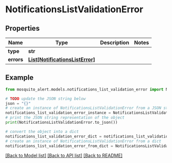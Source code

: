 # NotificationsListValidationError


## Properties

Name | Type | Description | Notes
------------ | ------------- | ------------- | -------------
**type** | **str** |  | 
**errors** | [**List[NotificationsListError]**](NotificationsListError.md) |  | 

## Example

```python
from mosquito_alert.models.notifications_list_validation_error import NotificationsListValidationError

# TODO update the JSON string below
json = "{}"
# create an instance of NotificationsListValidationError from a JSON string
notifications_list_validation_error_instance = NotificationsListValidationError.from_json(json)
# print the JSON string representation of the object
print(NotificationsListValidationError.to_json())

# convert the object into a dict
notifications_list_validation_error_dict = notifications_list_validation_error_instance.to_dict()
# create an instance of NotificationsListValidationError from a dict
notifications_list_validation_error_from_dict = NotificationsListValidationError.from_dict(notifications_list_validation_error_dict)
```
[[Back to Model list]](../README.md#documentation-for-models) [[Back to API list]](../README.md#documentation-for-api-endpoints) [[Back to README]](../README.md)


